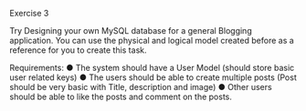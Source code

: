 Exercise 3

Try Designing your own MySQL database for a general Blogging application. You can use
the physical and logical model created before as a reference for you to create this task.

Requirements:
● The system should have a User Model (should store basic user related keys)
● The users should be able to create multiple posts (Post should be very basic with
Title, description and image)
● Other users should be able to like the posts and comment on the posts.